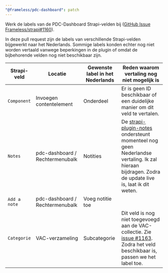 ```yaml
---
"@frameless/pdc-dashboard": patch
---
```


Werk de labels van de PDC-Dashboard Strapi-velden bij ([GitHub Issue Frameless/strapi#1160](https://github.com/frameless/strapi/issues/1160)).

In deze pull request zijn de labels van verschillende Strapi-velden bijgewerkt naar het Nederlands. Sommige labels konden echter nog niet worden vertaald vanwege beperkingen in de plugin of omdat de bijbehorende velden nog niet beschikbaar zijn.

| **Strapi-veld** | **Locatie**                     | **Gewenste label in het Nederlands** | **Reden waarom vertaling nog niet mogelijk is**                                                                                                                                                               |
| --------------- | ------------------------------- | ------------------------------------ | ------------------------------------------------------------------------------------------------------------------------------------------------------------------------------------------------------------- |
| `Component`     | Invoegen contentelement         | Onderdeel                            | Er is geen ID beschikbaar of een duidelijke manier om dit veld te vertalen.                                                                                                                                   |
| `Notes`         | pdc-dashboard / Rechtermenubalk | Notities                             | De [strapi-plugin-notes](https://github.com/strapi-community/strapi-plugin-notes) ondersteunt momenteel nog geen Nederlandse vertaling. Ik zal hieraan bijdragen. Zodra de update live is, laat ik dit weten. |
| `Add a note`    | pdc-dashboard / Rechtermenubalk | Voeg notitie toe                     |                                                                                                                                                                                                               |
| `Categorie`     | VAC-verzameling                 | Subcategorie                         | Dit veld is nog niet toegevoegd aan de VAC-collectie. Zie [issue #1163](https://github.com/frameless/strapi/issues/1163). Zodra het veld beschikbaar is, passen we het label toe.                             |
